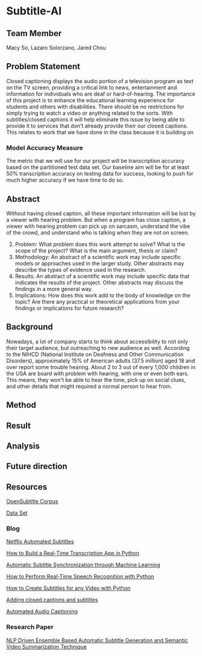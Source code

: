 # Subtitle-AI

## Team Member 
Macy So, Lazaro Solorzano, Jared Chou
## Problem Statement

Closed captioning displays the audio portion of a television program as text on the TV screen, providing a critical link to news, entertainment and information for individuals who are deaf or hard-of-hearing.  The importance of this project is to enhance the educational learning experience for students and others with disabilities. There should be no restrictions for simply trying to watch a video or anything related to the sorts. With subtitles/closed captions it will help eliminate this issue by being able to provide it to services that don’t already provide their our closed captions. This relates to work that we have done in the class because it is building on 

### Model Accuracy Measure
The metric that we will use for our project will be transcription accuracy based on the partitioned test data set. Our baseline aim will be for at least 50% transcription accuracy on testing data for success, looking to push for much higher accuracy if we have time to do so. 


## Abstract
Without having closed caption, all these important information will be lost by a viewer with hearing problem. But when a program has close caption, a viewer with hearing problem can pick up on sarcasm, understand the vibe of the crowd, and understand who is talking when they are not on screen.

2. Problem: What problem does this work attempt to solve? What is the scope of the project? What is the main argument, thesis or claim?
3. Methodology: An abstract of a scientific work may include specific models or approaches used in the larger study. Other abstracts may describe the types of evidence used in the research.
4. Results: An abstract of a scientific work may include specific data that indicates the results of the project. Other abstracts may discuss the findings in a more general way.
5. Implications: How does this work add to the body of knowledge on the topic? Are there any practical or theoretical applications from your findings or implications for future research? 
## Background
Nowadays, a lot of company starts to think about accessibility to not only their target audience, but outreaching to new audience as well. According to the NIHCD (National Institute on Deafness and Other Communication Disorders), approximately 15% of American adults (37.5 million) aged 18 and over report some trouble hearing. About 2 to 3 out of every 1,000 children in the USA are board with problem with hearing, with one or even both ears. This means, they won't be able to hear the tone, pick up on social clues, and other details that might required a normal person to hear from. 
## Method
## Result
## Analysis
## Future direction

## Resources 
[OpenSubtitle Corpus](http://www.opensubtitles.org/)

[Data Set](https://opus.nlpl.eu/OpenSubtitles2018.php)

### Blog 
[Netflix Automated Subtitles](https://ottverse.com/netflix-automated-subtitling-using-ai-nlp/)

[How to Build a Real-Time Transcription App in Python](https://towardsdatascience.com/how-to-build-a-real-time-transcription-app-in-python-7939c7b02614)

[Automatic Subtitle Synchronization through Machine Learning](https://medium.com/@asabater/automatic-subtitle-synchronization-e188a9275617)

[How to Perform Real-Time Speech Recognition with Python](https://towardsdatascience.com/real-time-speech-recognition-python-assemblyai-13d35eeed226)

[How to Create Subtitles for any Video with Python](https://picovoice.ai/blog/how-to-create-subtitles-for-any-video-with-python/)

[Adding closed captions and subtitles](https://cloud.google.com/transcoder/docs/how-to/captions-and-subtitles)

[Automated Audio Captioning](https://dcase.community/challenge2021/task-automatic-audio-captioning)

### Research Paper
[NLP Driven Ensemble Based Automatic Subtitle Generation and Semantic Video Summarization Technique](https://www.google.com/url?q=https://arxiv.org/pdf/1904.09740.pdf&sa=D&source=docs&ust=1669834722617923&usg=AOvVaw2Ww2EVMGVBoJeQCeZpn4HY)